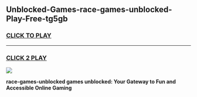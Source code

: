 
## Unblocked-Games-race-games-unblocked-Play-Free-tg5gb
<h3>
<a href="https://premium76.site?title=race-games-unblocked&ref=17A">CLICK TO PLAY</a></h3>
<hr>

<h3>
<a href="https://premium76.site?title=race-games-unblocked&ref=17A">CLICK 2 PLAY</a>
  
</h3>

<a href="https://premium76.site?title=race-games-unblocked&ref=17A"><img src="https://clearcache.store/games.png"></a>


**race-games-unblocked games unblocked: Your Gateway to Fun and Accessible Online Gaming**
